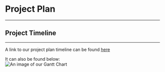 # Project Plan
***
## Project Timeline
*** 

A link to our project plan timeline can be found [here](project-plan/gantt-chart/ganttproject.gan)

It can also be found below:<br>
![An image of our Gantt Chart]()